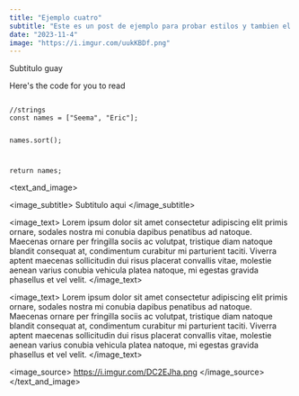 ```yaml
---
title: "Ejemplo cuatro"
subtitle: "Este es un post de ejemplo para probar estilos y tambien el webkit de una linea."
date: "2023-11-4"
image: "https://i.imgur.com/uukKBDf.png"
---
```


<subtitle>Subtitulo guay</subtitle>

<text>Here's the code for you to read</text>

<code language="javascript">
//strings
const names = ["Seema", "Eric"];

names.sort();

return names;
</code>

<text_and_image>

<image_subtitle>
Subtitulo aqui
</image_subtitle>

<image_text>
Lorem ipsum dolor sit amet consectetur adipiscing elit primis ornare, sodales nostra mi conubia dapibus penatibus ad natoque. Maecenas ornare per fringilla sociis ac volutpat, tristique diam natoque blandit consequat at, condimentum curabitur mi parturient taciti. Viverra aptent maecenas sollicitudin dui risus placerat convallis vitae, molestie aenean varius conubia vehicula platea natoque, mi egestas gravida phasellus et vel velit.
</image_text>

<image_text>
Lorem ipsum dolor sit amet consectetur adipiscing elit primis ornare, sodales nostra mi conubia dapibus penatibus ad natoque. Maecenas ornare per fringilla sociis ac volutpat, tristique diam natoque blandit consequat at, condimentum curabitur mi parturient taciti. Viverra aptent maecenas sollicitudin dui risus placerat convallis vitae, molestie aenean varius conubia vehicula platea natoque, mi egestas gravida phasellus et vel velit.
</image_text>

<image_source>
https://i.imgur.com/DC2EJha.png
</image_source>
</text_and_image>
